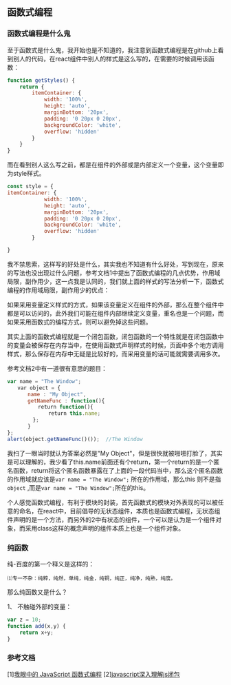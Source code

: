 ## 函数式编程

### 函数式编程是什么鬼

至于函数式是什么鬼，我开始也是不知道的，我注意到函数式编程是在github上看到别人的代码，在react组件中别人的样式是这么写的，在需要的时候调用该函数：

```javascript
function getStyles() {
	return {
		itemContainer: {
			width: '100%',
			height: 'auto',
			marginBottom: '20px',
			padding: '0 20px 0 20px',
			backgroundColor: 'white',
			overflow: 'hidden'
		}
	}
}
```

而在看到别人这么写之前，都是在组件的外部或是内部定义一个变量，这个变量即为style样式。

```javascript
const style = {
itemContainer: {
			width: '100%',
			height: 'auto',
			marginBottom: '20px',
			padding: '0 20px 0 20px',
			backgroundColor: 'white',
			overflow: 'hidden'
		}

}

```

我不禁思索，这样写的好处是什么，其实我也不知道有什么好处，写到现在，原来的写法也没出现过什么问题，参考文档1中提出了函数式编程的几点优势，作用域局限，副作用少，这一点我是认同的，我们就上面的样式的写法分析一下，函数式编程的作用域局限，副作用少的优点：

如果采用变量定义样式的方式，如果该变量定义在组件的外部，那么在整个组件中都是可以访问的，此外我们可能在组件内部继续定义变量，重名也是一个问题，而如果采用函数式的编程方式，则可以避免掉这些问题。

其实上面的函数式编程就是一个闭包函数，闭包函数的一个特性就是在闭包函数中的变量会被保存在内存当中，在使用函数式声明样式的时候，页面中多个地方调用样式，那么保存在内存中无疑是比较好的，而采用变量的话可能就需要调用多次。

参考文档2中有一道很有意思的题目：

```javascript
var name = "The Window";   
　　var object = {   
　　　　name : "My Object",   
　　　　getNameFunc : function(){   
　　　　　　return function(){   
　　　　　　　　return this.name;   
　　　　　};   
　　　　}   
};   
alert(object.getNameFunc()());  //The Window
```

我扫了一眼当时就认为答案必然是"My Object"，但是很快就被啪啪打脸了，其实是可以理解的，我少看了this.name前面还有个return，第一个return的是一个匿名函数，return将这个匿名函数暴露在了上面的一段代码当中，那么这个匿名函数的作用域就应该是```var name = "The Window";``` 所在的作用域，那么this 则不是指 ```object``` ,而是```var name = "The Window";```所在的this。

个人感觉函数式编程，有利于模块的封装，首先函数式的模块对外表现的可以被任意的命名，在react中，目前倡导的无状态组件，本质也是函数式编程，无状态组件声明的是一个方法，而另外的2中有状态的组件，一个可以是认为是一个组件对象，而采用class这样的概念声明的组件本质上也是一个组件对象。

### 纯函数

纯-百度的第一个释义是这样的：

```⑴专一不杂：纯粹，纯然，单纯，纯金，纯铜，纯正，纯净，纯熟，纯度。```<br/>

那么纯函数又是什么？

1、 不触碰外部的变量：

```javascript
var z = 10;
function add(x,y) {
    return x+y;
}
```

### 参考文档

[1][我眼中的 JavaScript 函数式编程](https://zhuanlan.zhihu.com/p/25985501)
[2][javascript深入理解js闭包](http://www.jb51.net/article/24101.htm)